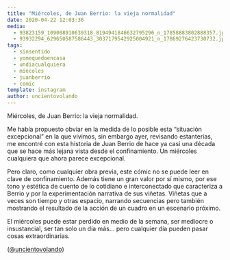 ```yaml
---
title: "Miércoles, de Juan Berrio: la vieja normalidad"
date: 2020-04-22 12:03:36
media: 
  - 93823159_109008910639318_8194941846632795296_n_17858883802888357.jpg
  - 93932294_629650587586443_3037179542925004921_n_17869276423730732.jpg
tags: 
  - sinsentido
  - yomequedoencasa
  - undiacualquiera
  - miecoles
  - juanberrio
  - comic
template: instagram
author: uncientovolando
---
```


Miércoles, de Juan Berrio: la vieja normalidad.

Me había propuesto obviar en la medida de lo posible esta “situación excepcional” en la que vivimos, sin embargo ayer, revisando estanterías, me encontré con esta historia de Juan Berrio de hace ya casi una década que se hace más lejana vista desde el confinamiento. Un miércoles cualquiera que ahora parece excepcional.

Pero claro, como cualquier obra previa, este cómic no se puede leer en clave de confinamiento. Además tiene un gran valor por sí mismo, por ese tono y estética de cuento de lo cotidiano e interconectado que caracteriza a Berrio y por la experimentación narrativa de sus viñetas. Viñetas que a veces son tiempo y otras espacio, narrando secuencias pero también mostrando el resultado de la acción de un cuadro en un escenario próximo.

El miércoles puede estar perdido en medio de la semana, ser mediocre o insustancial, ser tan solo un día más... pero cualquier día pueden pasar cosas extraordinarias.

([@uncientovolando](https://instagram.com/uncientovolando))

